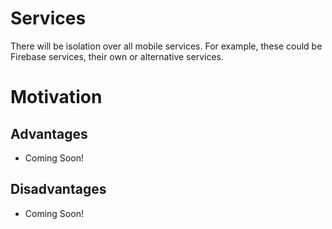 Services
========

There will be isolation over all mobile services. For example, these could be Firebase services,
their own or alternative services.

# Motivation

## Advantages

- Coming Soon!

## Disadvantages

- Coming Soon!
